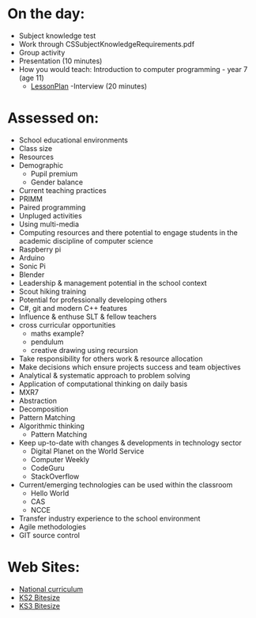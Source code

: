 On the day:
=========

- Subject knowledge test
 - Work through CSSubjectKnowledgeRequirements.pdf
- Group activity
- Presentation (10 minutes)
 - How you would teach: Introduction to computer programming - year 7 (age 11)
   - [LessonPlan](LessonPlan.md)
-Interview (20 minutes)

Assessed on:
=========

- School educational environments
 - Class size
 - Resources
 - Demographic
   - Pupil premium
   - Gender balance
- Current teaching practices
 - PRIMM
 - Paired programming
 - Unpluged activities
 - Using multi-media
- Computing resources and there potential to engage students in the academic discipline of computer science
 - Raspberry pi
 - Arduino
 - Sonic Pi
 - Blender
- Leadership & management potential in the school context
 - Scout hiking training
- Potential for professionally developing others
 - C#, git and modern C++ features
- Influence & enthuse SLT & fellow teachers
 - cross curricular opportunities
   - maths example?
   - pendulum
   - creative drawing using recursion
- Take responsibility for others work & resource allocation
- Make decisions which ensure projects success and team objectives
- Analytical & systematic approach to problem solving
 - Application of computational thinking on daily basis
  - MXR7
   - Abstraction
   - Decomposition
   - Pattern Matching
   - Algorithmic thinking
     - Pattern Matching
- Keep up-to-date with changes & developments in technology sector
  - Digital Planet on the World Service
  - Computer Weekly
  - CodeGuru
  - StackOverflow
- Current/emerging technologies can be used within the classroom
  - Hello World
  - CAS
  - NCCE
- Transfer industry experience to the school environment
 - Agile methodologies
 - GIT source control

Web Sites:
=========

* [National curriculum](https://www.gov.uk/government/publications/national-curriculum-in-england-computing-programmes-of-study/national-curriculum-in-england-computing-programmes-of-study)
* [KS2 Bitesize](https://www.bbc.com/bitesize/subjects/zvnrq6f)
* [KS3 Bitesize](https://www.bbc.com/bitesize/subjects/z34k7ty)


